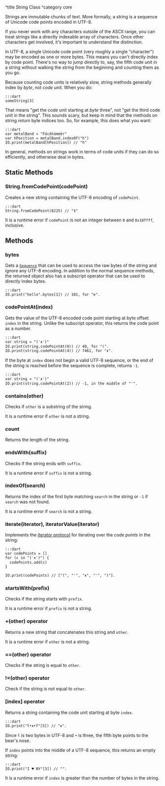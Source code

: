 ^title String Class
^category core

Strings are immutable chunks of text. More formally, a string is a sequence of
Unicode code points encoded in UTF-8.

If you never work with any characters outside of the ASCII range, you can treat
strings like a directly indexable array of characters. Once other characters
get involved, it's important to understand the distinction.

In UTF-8, a single Unicode code point (very roughly a single "character") may
be encoded as one or more bytes. This means you can't directly index by code
point. There's no way to jump directly to, say, the fifth code unit in a string
without walking the string from the beginning and counting them as you go.

Because counting code units is relatively slow, string methods generally index
by *byte*, not *code unit*. When you do:

    :::dart
    someString[3]

That means "get the code unit starting at *byte* three", not "get the third
code unit in the string". This sounds scary, but keep in mind that the methods
on string *return* byte indices too. So, for example, this does what you want:

    :::dart
    var metalBand = "Fäcëhämmër"
    var hPosition = metalBand.indexOf("h")
    IO.print(metalBand[hPosition]) // "h"

In general, methods on strings work in terms of code units if they can do so
efficiently, and otherwise deal in bytes.

## Static Methods

### String.**fromCodePoint**(codePoint)

Creates a new string containing the UTF-8 encoding of `codePoint`.

    :::dart
    String.fromCodePoint(8225) // "‡"

It is a runtime error if `codePoint` is not an integer between `0` and
`0x10ffff`, inclusive.

## Methods

### **bytes**

Gets a [`Sequence`](sequence.html) that can be used to access the raw bytes of
the string and ignore any UTF-8 encoding. In addition to the normal sequence
methods, the returned object also has a subscript operator that can be used to
directly index bytes.

    :::dart
    IO.print("hello".bytes[1]) // 101, for "e".

### **codePointAt**(index)

Gets the value of the UTF-8 encoded code point starting at byte offset `index`
in the string. Unlike the subscript operator, this returns the code point as a
number.

    :::dart
    var string = "(ᵔᴥᵔ)"
    IO.print(string.codePointAt(0)) // 40, for "(".
    IO.print(string.codePointAt(4)) // 7461, for "ᴥ".

If the byte at `index` does not begin a valid UTF-8 sequence, or the end of the
string is reached before the sequence is complete, returns `-1`.

    :::dart
    var string = "(ᵔᴥᵔ)"
    IO.print(string.codePointAt(2)) // -1, in the middle of "ᵔ".

### **contains**(other)

Checks if `other` is a substring of the string.

It is a runtime error if `other` is not a string.

### **count**

Returns the length of the string.

### **endsWith**(suffix)

Checks if the string ends with `suffix`.

It is a runtime error if `suffix` is not a string.

### **indexOf**(search)

Returns the index of the first byte matching `search` in the string or `-1` if
`search` was not found.

It is a runtime error if `search` is not a string.

### **iterate**(iterator), **iteratorValue**(iterator)

Implements the [iterator protocol](../control-flow.html#the-iterator-protocol)
for iterating over the *code points* in the string:

    :::dart
    var codePoints = []
    for (c in "(ᵔᴥᵔ)") {
      codePoints.add(c)
    }

    IO.print(codePoints) // ["(", "ᵔ", "ᴥ", "ᵔ", ")"].

### **startsWith**(prefix)

Checks if the string starts with `prefix`.

It is a runtime error if `prefix` is not a string.

### **+**(other) operator

Returns a new string that concatenates this string and `other`.

It is a runtime error if `other` is not a string.

### **==**(other) operator

Checks if the string is equal to `other`.

### **!=**(other) operator

Check if the string is not equal to `other`.

### **[**index**]** operator

Returns a string containing the code unit starting at byte `index`.

    :::dart
    IO.print("ʕ•ᴥ•ʔ"[5]) // "ᴥ".

Since `ʕ` is two bytes in UTF-8 and `•` is three, the fifth byte points to the
bear's nose.

If `index` points into the middle of a UTF-8 sequence, this returns an empty
string:

    :::dart
    IO.print("I ♥ NY"[3]) // "".

It is a runtime error if `index` is greater than the number of bytes in the
string.

